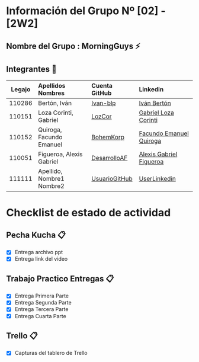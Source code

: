 # Información del Grupo Nº [02] - [2W2]


## Nombre del Grupo : MorningGuys :zap:



## Integrantes :busts_in_silhouette:

| Legajo| Apellidos Nombres  | Cuenta GitHub | Linkedin
| :------: | :-------- | :-------- | :-------- |
| 110286| Bertón, Iván |[Ivan-blp](https://github.com/Ivan-blp)|[Iván Bertón](https://www.linkedin.com/in/iv%C3%A1n-bert%C3%B3n-468a79197/)|
| 110151 | Loza Corinti, Gabriel |[LozCor](https://github.com/lozcor)|[Gabriel Loza Corinti](https://www.linkedin.com/in/gabriel-alfredo-loza-corinti-367a9912a/)|
| 110152 | Quiroga, Facundo Emanuel |[BohemKorp](https://github.com/BohemKorp)|[Facundo Emanuel Quiroga](https://www.linkedin.com/in/fequiroga96/)|
| 110051 | Figueroa, Alexis Gabriel |[DesarrolloAF](https://github.com/DesarrolloAF)|[Alexis Gabriel Figueroa](https://www.linkedin.com/in/alexis-gabriel-figueroa-139777162/)|
| 111111 | Apellido, Nombre1 Nombre2 |[UsuarioGitHub](https://github.com/xxxx)|[UserLinkedin](https://ar.linkedin.com/)|

# Checklist de estado de actividad

## Pecha Kucha :clipboard:
- [x] Entrega archivo ppt
- [x] Entrega link del video

## Trabajo Practico Entregas :clipboard:
- [x] Entrega Primera Parte
- [x] Entrega Segunda Parte
- [x] Entrega Tercera Parte
- [x] Entrega Cuarta Parte

## Trello :clipboard:
- [x] Capturas del tablero de Trello
